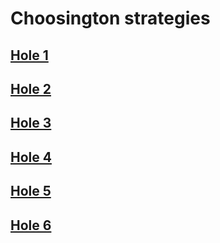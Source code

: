 # Choosington strategies

## [Hole 1](choosington/1.md)
## [Hole 2](choosington/2.md)
## [Hole 3](choosington/3.md)
## [Hole 4](choosington/4.md)
## [Hole 5](choosington/5.md)
## [Hole 6](choosington/6.md)
